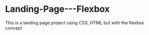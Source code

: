 # Landing-Page---Flexbox
This is a landing page project using CSS, HTML but with the flexbox concept
